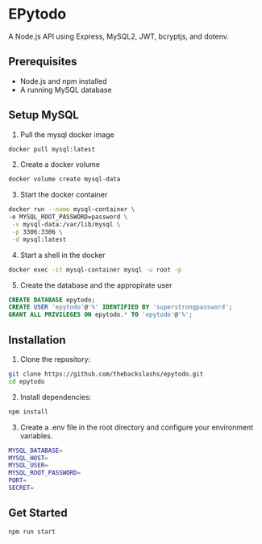 # EPytodo

A Node.js API using Express, MySQL2, JWT, bcryptjs, and dotenv.

## Prerequisites

- Node.js and npm installed
- A running MySQL database

## Setup MySQL

1. Pull the mysql docker image

```bash
docker pull mysql:latest
```

2. Create a docker volume

```bash
docker volume create mysql-data
```

3. Start the docker container

```bash
docker run --name mysql-container \
-e MYSQL_ROOT_PASSWORD=password \
 -v mysql-data:/var/lib/mysql \
 -p 3306:3306 \
 -d mysql:latest
```

4. Start a shell in the docker

```bash
docker exec -it mysql-container mysql -u root -p
```

5. Create the database and the appropirate user

```sql
CREATE DATABASE epytodo;
CREATE USER 'epytodo'@'%' IDENTIFIED BY 'superstrongpassword';
GRANT ALL PRIVILEGES ON epytodo.* TO 'epytodo'@'%';
```

## Installation

1. Clone the repository:

```bash
git clone https://github.com/thebackslashs/epytodo.git
cd epytodo
```

2. Install dependencies:

```bash
npm install
```

3. Create a .env file in the root directory and configure your environment variables.

```bash
MYSQL_DATABASE=
MYSQL_HOST=
MYSQL_USER=
MYSQL_ROOT_PASSWORD=
PORT=
SECRET=
```

## Get Started

```bash
npm run start
```

